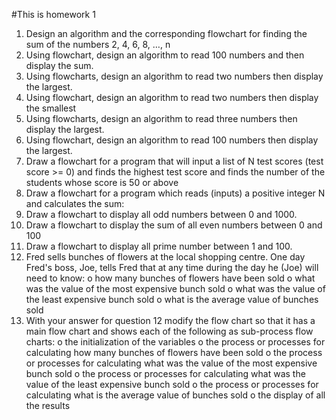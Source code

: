 #This is homework 1

1. Design an algorithm and the corresponding flowchart for finding the sum of the numbers 2,
4, 6, 8, …, n
2. Using flowchart, design an algorithm to read 100 numbers and then display the sum.
3. Using flowcharts, design an algorithm to read two numbers then display the largest.
4. Using flowchart, design an algorithm to read two numbers then display the smallest
5. Using flowcharts, design an algorithm to read three numbers then display the largest.
6. Using flowchart, design an algorithm to read 100 numbers then display the largest.
7. Draw a flowchart for a program that will input a list of N test scores (test score >= 0) and
finds the highest test score and finds the number of the students whose score is 50 or
above
8. Draw a flowchart for a program which reads (inputs) a positive integer N and calculates
the sum:
9. Draw a flowchart to display all odd numbers between 0 and 1000.
10. Draw a flowchart to display the sum of all even numbers between 0 and 100
11. Draw a flowchart to display all prime number between 1 and 100.
12. Fred sells bunches of flowers at the local shopping centre. One day Fred's boss, Joe, tells
Fred that at any time during the day he (Joe) will need to know:
o how many bunches of flowers have been sold
o what was the value of the most expensive bunch sold
o what was the value of the least expensive bunch sold
o what is the average value of bunches sold
13. With your answer for question 12 modify the flow chart so that it has a main flow chart
and shows each of the following as sub-process flow charts:
o the initialization of the variables
o the process or processes for calculating how many bunches of flowers have been
sold
o the process or processes for calculating what was the value of the most expensive
bunch sold
o the process or processes for calculating what was the value of the least expensive
bunch sold
o the process or processes for calculating what is the average value of bunches sold
o the display of all the results
